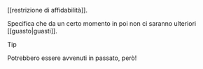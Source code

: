 [[restrizione di affidabilità]].

Specifica che da un certo momento in poi non ci saranno ulteriori [[guasto|guasti]].

> [!Tip]
> Potrebbero essere avvenuti in passato, però!
